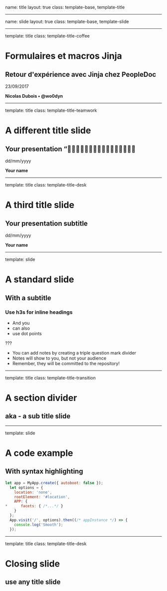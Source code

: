 name: title
layout: true
class: template-base, template-title

---
name: slide
layout: true
class: template-base, template-slide

---
template: title
class: template-title-coffee

# Formulaires et macros Jinja
## Retour d'expérience avec Jinja chez PeopleDoc

23/09/2017

**Nicolas Dubois • @wo0dyn**

---
template: title
class: template-title-teamwork

# A different title slide
## Your presentation “

dd/mm/yyyy

**Your name**

---
template: title
class: template-title-desk

# A third title slide
## Your presentation subtitle

dd/mm/yyyy

**Your name**

---
template: slide

# A standard slide
## With a subtitle

### Use h3s for inline headings

- And you
- can also
- use dot points

???

* You can add notes by creating a triple question mark divider
* Notes will show to you, but not your audience
* Remember, they will be committed to the repository!

---
template: title
class: template-title-transition

# A section divider
## aka - a sub title slide
---

template: slide

# A code example
## With syntax highlighting

```js
let app = MyApp.create({ autoboot: false });
  let options = {
    location: 'none',
    rootElement: '#location',
    APP: {
*      facets: { /*...*/ }
    }
  };
  App.visit('/', options).then((/* appInstance */) => {
    console.log('Smooth');
  });
```

---
template: title
class: template-title-desk

# Closing slide
## use any title slide
